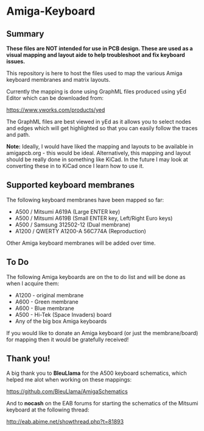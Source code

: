 # Amiga-Keyboard

## Summary

**These files are NOT intended for use in PCB design. These are used as a visual mapping and layout aide to help troubleshoot and fix keyboard issues.**

This repository is here to host the files used to map the various Amiga keyboard membranes and matrix layouts.

Currently the mapping is done using GraphML files produced using yEd Editor which can be downloaded from:

https://www.yworks.com/products/yed

The GraphML files are best viewed in yEd as it allows you to select nodes and edges which will get highlighted so that you can easily follow the traces and path.

**Note:** Ideally, I would have liked the mapping and layouts to be available in amigapcb.org - this would be ideal. Alternatively, this mapping and layout should be really done in something like KiCad. In the future I may look at converting these in to KiCad once I learn how to use it.

## Supported keyboard membranes

The following keyboard membranes have been mapped so far:

* A500 / Mitsumi A619A (Large ENTER key)
* A500 / Mitsumi A619B (Small ENTER key, Left/Right Euro keys)
* A500 / Samsung 312502-12 (Dual membrane)
* A1200 / QWERTY A1200-A 56C774A (Reproduction)

Other Amiga keyboard membranes will be added over time.

## To Do

The following Amiga keyboards are on the to do list and will be done as when I acquire them:

* A1200 - original membrane
* A600 - Green membrane
* A600 - Blue membrane
* A500 - Hi-Tek (Space Invaders) board
* Any of the big box Amiga keyboards

If you would like to donate an Amiga keyboard (or just the membrane/board) for mapping then it would be gratefully received!

## Thank you!

A big thank you to **BleuLlama** for the A500 keyboard schematics, which helped me alot when working on these mappings:

https://github.com/BleuLlama/AmigaSchematics

And to **nocash** on the EAB forums for starting the schematics of the Mitsumi keyboard at the following thread:

http://eab.abime.net/showthread.php?t=81893

